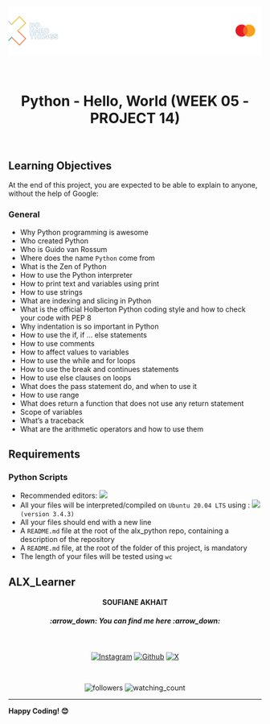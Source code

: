 <p align="center">
<img src="../banner_readme.png" alt="Readme_banner"/>
</p>
<br>
<h1 align="center">Python - Hello, World (WEEK 05 - PROJECT 14)</h1>
<br>

<h2>Learning Objectives</h2>

At the end of this project, you are expected to be able to explain to anyone, without the help of Google:

<h3>General</h3>

- Why Python programming is awesome
- Who created Python
- Who is Guido van Rossum
- Where does the name `Python` come from
- What is the Zen of Python
- How to use the Python interpreter
- How to print text and variables using print
- How to use strings
- What are indexing and slicing in Python
- What is the official Holberton Python coding style and how to check your code with PEP 8
- Why indentation is so important in Python
- How to use the if, if ... else statements
- How to use comments
- How to affect values to variables
- How to use the while and for loops
- How to use the break and continues statements
- How to use else clauses on loops
- What does the pass statement do, and when to use it
- How to use range
- What does return a function that does not use any return statement
- Scope of variables
- What’s a traceback
- What are the arithmetic operators and how to use them

<h2>Requirements</h2>

<h3>Python Scripts</h3>

- Recommended editors: <img style="width:4rem;" src="https://img.shields.io/badge/VSCode-0078D4?style=for-the-badge&logo=visual%20studio%20code&logoColor=white" />
- All your files will be interpreted/compiled on `Ubuntu 20.04 LTS` using : <img style="width:4rem;" src="https://img.shields.io/badge/Python-FFD43B?style=for-the-badge&logo=python&logoColor=blue" /> `(version 3.4.3)`
- All your files should end with a new line
- A `README.md` file at the root of the alx_python repo, containing a description of the repository
- A `README.md` file, at the root of the folder of this project, is mandatory
- The length of your files will be tested using `wc`


## ALX_Learner

<h4 align="center">SOUFIANE AKHAIT</h4>

<h5 align="center">:arrow_down:  <i>You can find me here</i>  :arrow_down:</h5>
<br>
<p align="center">
  <a href="https://www.instagram.com/akhiat.soufiane" target="_blank"><img src="https://img.shields.io/badge/Instagram-%23E4405F.svg?&style=flat-square&logo=instagram&logoColor=white" alt="Instagram"></a>
  <space>     </space><a href="https://github.com/sfanxAK" target="_blank"><img src="https://img.shields.io/badge/GitHub-100000?style=for-the-badge&logo=github&logoColor=white" alt="Github"/></a>
  <space>     </space> <a href="https://twitter.com/MrSloplop" target="_blank"><img src="https://img.shields.io/badge/X-000000?style=for-the-badge&logo=x&logoColor=white" alt="X"/></a>
</p>
<br>
<p align="center">
  <img alt="followers" src="https://img.shields.io/github/followers/sfanxAK?label=Followers&style=social"/>
  <space>     </space><img src="https://komarev.com/ghpvc/?username=sfanxAK&color=brightgreen" alt="watching_count"/>
</p>

---

**Happy Coding! 😊**